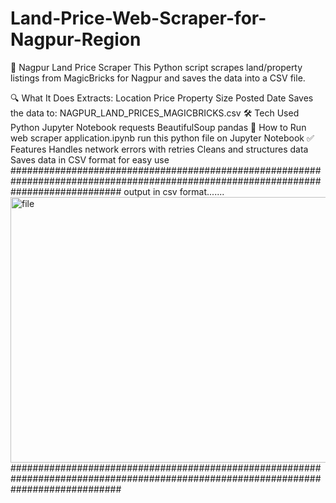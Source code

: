 # Land-Price-Web-Scraper-for-Nagpur-Region

🏡 Nagpur Land Price Scraper
This Python script scrapes land/property listings from MagicBricks for Nagpur and saves the data into a CSV file.

🔍 What It Does
Extracts:
Location
Price
Property Size
Posted Date
Saves the data to: NAGPUR_LAND_PRICES_MAGICBRICKS.csv
🛠 Tech Used
Python
Jupyter Notebook
requests
BeautifulSoup
pandas
📁 How to Run
web scraper application.ipynb
run this python file on Jupyter Notebook
✅ Features
Handles network errors with retries
Cleans and structures data
Saves data in CSV format for easy use
####################################################################################################################################
output in csv format.......
<img width="948" height="425" alt="file" src="https://github.com/user-attachments/assets/f8d62ad5-91b0-46da-b8da-643e1b293695" />
####################################################################################################################################



